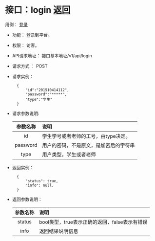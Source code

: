 # 接口：login  [返回](../README.md)
用例： [登录](../用例/登录.md)

- 功能：
    登录到平台。

- 权限：
    访客。

- API请求地址：
    接口基本地址/v1/api/login

- 请求方式 ：
    POST

- 请求实例：

        {
            "id":"201510414112",
            "password":"*****",
            "type":"学生"
        }

- 请求参数说明:

  |参数名称|说明|
  |:---------:|:--------------------------------------------------------|
  |id|学生学号或者老师的工号，由type决定。|
  |password|用户的密码，不是原文，是加密后的字符串|
  |type|用户类型，学生或者老师|

- 返回实例：

        {
            "status": true,
            "info": null,
        }

- 返回参数说明：

  |参数名称|说明|
  |:---------:|:--------------------------------------------------------|
  |status|bool类型，true表示正确的返回，false表示有错误|
  |info|返回结果说明信息|


